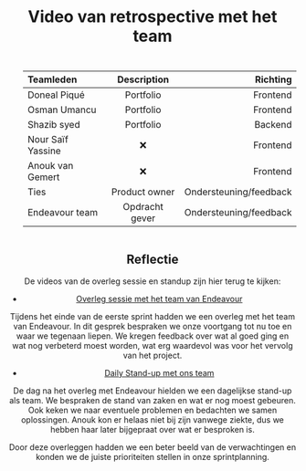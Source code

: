 # Video van retrospective met het team

<style>

table {
    padding-left: 5%;
    padding-top: 5%;
    padding-bottom: 3%;
}
body {
    text-align: center;
}
</style>

| Teamleden     | Description | Richting     |
| :---        |    :----:   |          ---: |
| Doneal Piqué      | Portfolio    | Frontend   |
| Osman Umancu   | Portfolio        | Frontend     |
| Shazib syed   | Portfolio        | Backend      |
| Nour Saïf Yassine   | ❌        | Frontend     |
| Anouk van Gemert    | ❌        | Frontend     |
|Ties| Product owner| Ondersteuning/feedback|
|Endeavour team|Opdracht gever| Ondersteuning/feedback|

## Reflectie

De videos van de overleg sessie en standup zijn hier terug te kijken:

* [Overleg sessie met het team van Endeavour](https://www.youtube.com/watch?v=ET1y9dvgT9A&t=21s&ab_channel=DonealPiqu%C3%A9)

Tijdens het einde van de eerste sprint hadden we een overleg met het team van Endeavour. In dit gesprek bespraken we onze voortgang tot nu toe en waar we tegenaan liepen. We kregen feedback over wat al goed ging en wat nog verbeterd moest worden, wat erg waardevol was voor het vervolg van het project.

* [Daily Stand-up met ons team](https://www.youtube.com/watch?v=Vm9HjDKOftY&ab_channel=DonealPiqu%C3%A9)

De dag na het overleg met Endeavour hielden we een dagelijkse stand-up als team. We bespraken de stand van zaken en wat er nog moest gebeuren. Ook keken we naar eventuele problemen en bedachten we samen oplossingen. Anouk kon er helaas niet bij zijn vanwege ziekte, dus we hebben haar later bijgepraat over wat er besproken is.

Door deze overleggen hadden we een beter beeld van de verwachtingen en konden we de juiste prioriteiten stellen in onze sprintplanning.
